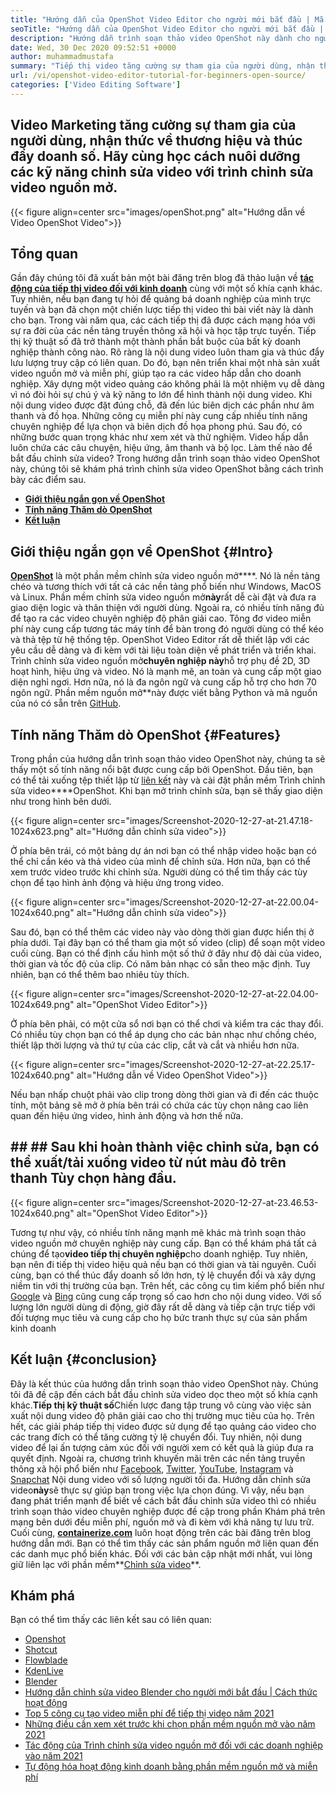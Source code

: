 ```yaml
---
title: "Hướng dẫn của OpenShot Video Editor cho người mới bắt đầu | Mã nguồn mở" 
seoTitle: "Hướng dẫn của OpenShot Video Editor cho người mới bắt đầu | Mã nguồn mở" 
description: "Hướng dẫn trình soạn thảo video OpenShot này dành cho người mới bắt đầu chỉnh sửa video. Đây là một trình soạn thảo video hợp thời trang cung cấp các tính năng như hoạt hình 3D và nhiều hơn nữa." 
date: Wed, 30 Dec 2020 09:52:51 +0000
author: muhammadmustafa
summary: "Tiếp thị video tăng cường sự tham gia của người dùng, nhận thức về thương hiệu và thúc đẩy doanh số. Chúng ta hãy học cách nuôi dưỡng các kỹ năng chỉnh sửa video với trình chỉnh sửa video nguồn mở." 
url: /vi/openshot-video-editor-tutorial-for-beginners-open-source/
categories: ['Video Editing Software']
---
```


## Video Marketing tăng cường sự tham gia của người dùng, nhận thức về thương hiệu và thúc đẩy doanh số. Hãy cùng học cách nuôi dưỡng các kỹ năng chỉnh sửa video với trình chỉnh sửa video nguồn mở.

{{< figure align=center src="images/openShot.png" alt="Hướng dẫn về Video OpenShot Video">}}


## Tổng quan
Gần đây chúng tôi đã xuất bản một bài đăng trên blog đã thảo luận về [**tác động của tiếp thị video đối với kinh doanh**][1] cùng với một số khía cạnh khác. Tuy nhiên, nếu bạn đang tự hỏi để quảng bá doanh nghiệp của mình trực tuyến và bạn đã chọn một chiến lược tiếp thị video thì bài viết này là dành cho bạn. Trong vài năm qua, các cách tiếp thị đã được cách mạng hóa với sự ra đời của các nền tảng truyền thông xã hội và học tập trực tuyến. Tiếp thị kỹ thuật số đã trở thành một thành phần bắt buộc của bất kỳ doanh nghiệp thành công nào. Rõ ràng là nội dung video luôn tham gia và thúc đẩy lưu lượng truy cập có liên quan. Do đó, bạn nên triển khai một nhà sản xuất video nguồn mở và miễn phí, giúp tạo ra các video hấp dẫn cho doanh nghiệp.
Xây dựng một video quảng cáo không phải là một nhiệm vụ dễ dàng vì nó đòi hỏi sự chú ý và kỹ năng to lớn để hình thành nội dung video. Khi nội dung video được đặt đúng chỗ, đã đến lúc biên dịch các phần như âm thanh và đồ họa. Những công cụ miễn phí này cung cấp nhiều tính năng chuyên nghiệp để lựa chọn và biên dịch đồ họa phong phú. Sau đó, có những bước quan trọng khác như xem xét và thử nghiệm. Video hấp dẫn luôn chứa các câu chuyện, hiệu ứng, âm thanh và bộ lọc. Làm thế nào để bắt đầu chỉnh sửa video? Trong hướng dẫn trình soạn thảo video OpenShot này, chúng tôi sẽ khám phá trình chỉnh sửa video OpenShot bằng cách trình bày các điểm sau.
* **[Giới thiệu ngắn gọn về OpenShot][2]**
* **[Tính năng Thăm dò OpenShot][3]**
* **[Kết luận][4]**

## Giới thiệu ngắn gọn về OpenShot   {#Intro}
[**OpenShot**][5] là một phần mềm chỉnh sửa video nguồn mở****. Nó là nền tảng chéo và tương thích với tất cả các nền tảng phổ biến như Windows, MacOS và Linux. Phần mềm chỉnh sửa video nguồn mở**này**rất dễ cài đặt và đưa ra giao diện logic và thân thiện với người dùng. Ngoài ra, có nhiều tính năng đủ để tạo ra các video chuyên nghiệp độ phân giải cao. Tông đơ video miễn phí này cung cấp tương tác máy tính để bàn trong đó người dùng có thể kéo và thả tệp từ hệ thống tệp. OpenShot Video Editor rất dễ thiết lập với các yêu cầu dễ dàng và đi kèm với tài liệu toàn diện về phát triển và triển khai.
Trình chỉnh sửa video nguồn mở**chuyên nghiệp này**hỗ trợ phụ đề 2D, 3D hoạt hình, hiệu ứng và video. Nó là mạnh mẽ, an toàn và cung cấp một giao diện nghỉ ngơi. Hơn nữa, nó là đa ngôn ngữ và cung cấp hỗ trợ cho hơn 70 ngôn ngữ. Phần mềm nguồn mở**này được viết bằng Python và mã nguồn của nó có sẵn trên [GitHub][6].

## Tính năng Thăm dò OpenShot   {#Features}
Trong phần của hướng dẫn trình soạn thảo video OpenShot này, chúng ta sẽ thấy một số tính năng nổi bật được cung cấp bởi OpenShot. Đầu tiên, bạn có thể tải xuống tệp thiết lập từ [liên kết][7] này và cài đặt phần mềm Trình chỉnh sửa video****OpenShot.
Khi bạn mở trình chỉnh sửa, bạn sẽ thấy giao diện như trong hình bên dưới.

{{< figure align=center src="images/Screenshot-2020-12-27-at-21.47.18-1024x623.png" alt="Hướng dẫn chỉnh sửa video">}}

Ở phía bên trái, có một bảng dự án nơi bạn có thể nhập video hoặc bạn có thể chỉ cần kéo và thả video của mình để chỉnh sửa. Hơn nữa, bạn có thể xem trước video trước khi chỉnh sửa. Người dùng có thể tìm thấy các tùy chọn để tạo hình ảnh động và hiệu ứng trong video.

{{< figure align=center src="images/Screenshot-2020-12-27-at-22.00.04-1024x640.png" alt="Hướng dẫn chỉnh sửa video">}}

Sau đó, bạn có thể thêm các video này vào dòng thời gian được hiển thị ở phía dưới. Tại đây bạn có thể tham gia một số video (clip) để soạn một video cuối cùng. Bạn có thể định cấu hình một số thứ ở đây như độ dài của video, thời gian và tốc độ của clip. Có năm bản nhạc có sẵn theo mặc định. Tuy nhiên, bạn có thể thêm bao nhiêu tùy thích.

{{< figure align=center src="images/Screenshot-2020-12-27-at-22.04.00-1024x649.png" alt="OpenShot Video Editor">}}

Ở phía bên phải, có một cửa sổ nơi bạn có thể chơi và kiểm tra các thay đổi. Có nhiều tùy chọn bạn có thể áp dụng cho các bản nhạc như chồng chéo, thiết lập thời lượng và thứ tự của các clip, cắt và cắt và nhiều hơn nữa.

{{< figure align=center src="images/Screenshot-2020-12-27-at-22.25.17-1024x640.png" alt="Hướng dẫn về Video OpenShot Video">}}

Nếu bạn nhấp chuột phải vào clip trong dòng thời gian và đi đến các thuộc tính, một bảng sẽ mở ở phía bên trái có chứa các tùy chọn nâng cao liên quan đến hiệu ứng video, hình ảnh động và hơn thế nữa.

## ## ## Sau khi hoàn thành việc chỉnh sửa, bạn có thể xuất/tải xuống video từ nút màu đỏ trên thanh Tùy chọn hàng đầu.

{{< figure align=center src="images/Screenshot-2020-12-27-at-23.46.53-1024x640.png" alt="OpenShot Video Editor">}}

Tương tự như vậy, có nhiều tính năng mạnh mẽ khác mà trình soạn thảo video nguồn mở chuyên nghiệp này cung cấp. Bạn có thể khám phá tất cả chúng để tạo**video tiếp thị chuyên nghiệp**cho doanh nghiệp. Tuy nhiên, bạn nên đi tiếp thị video hiệu quả nếu bạn có thời gian và tài nguyên. Cuối cùng, bạn có thể thúc đẩy doanh số lớn hơn, tỷ lệ chuyển đổi và xây dựng niềm tin với thị trường của bạn. Trên hết, các công cụ tìm kiếm phổ biến như [Google][8] và [Bing][9] cũng cung cấp trọng số cao hơn cho nội dung video. Với số lượng lớn người dùng di động, giờ đây rất dễ dàng và tiếp cận trực tiếp với đối tượng mục tiêu và cung cấp cho họ bức tranh thực sự của sản phẩm kinh doanh

## Kết luận   {#conclusion}
Đây là kết thúc của hướng dẫn trình soạn thảo video OpenShot này. Chúng tôi đã đề cập đến cách bắt đầu chỉnh sửa video dọc theo một số khía cạnh khác.**Tiếp thị kỹ thuật số**Chiến lược đang tập trung vô cùng vào việc sản xuất nội dung video độ phân giải cao cho thị trường mục tiêu của họ. Trên hết, các giải pháp tiếp thị video được sử dụng để tạo quảng cáo video cho các trang đích có thể tăng cường tỷ lệ chuyển đổi. Tuy nhiên, nội dung video để lại ấn tượng cảm xúc đối với người xem có kết quả là giúp đưa ra quyết định. Ngoài ra, chương trình khuyến mãi trên các nền tảng truyền thông xã hội phổ biến như [Facebook][10], [Twitter][11], [YouTube][12], [Instagram][13] và [Snapchat][14] Nội dung video với số lượng người tối đa. Hướng dẫn chỉnh sửa video**này**sẽ thực sự giúp bạn trong việc lựa chọn đúng. Vì vậy, nếu bạn đang phát triển mạnh để biết về cách bắt đầu chỉnh sửa video thì có nhiều trình soạn thảo video chuyên nghiệp được đề cập trong phần Khám phá trên mạng bên dưới đều miễn phí, nguồn mở và đi kèm với khả năng tự lưu trữ.
Cuối cùng, [**containerize.com**][15] luôn hoạt động trên các bài đăng trên blog hướng dẫn mới. Bạn có thể tìm thấy các sản phẩm nguồn mở liên quan đến các danh mục phổ biến khác. Đối với các bản cập nhật mới nhất, vui lòng giữ liên lạc với phần mềm**[Chỉnh sửa video][16]**.

## Khám phá
Bạn có thể tìm thấy các liên kết sau có liên quan:
  * [Openshot][5]
  * [Shotcut][17]
  * [Flowblade][18]
  * [KdenLive][19]
  * [Blender][20]
  * [Hướng dẫn chỉnh sửa video Blender cho người mới bắt đầu | Cách thức hoạt động][21]
  * [Top 5 công cụ tạo video miễn phí để tiếp thị video năm 2021][22]
  * [Những điều cần xem xét trước khi chọn phần mềm nguồn mở vào năm 2021][23]
  * [Tác động của Trình chỉnh sửa video nguồn mở đối với các doanh nghiệp vào năm 2021][1]
  * [Tự động hóa hoạt động kinh doanh bằng phần mềm nguồn mở và miễn phí][24]

  
[1]: https://blog.containerize.com/video-editing-software/how-video-editing-software-improves-business-video-marketing/
[2]: #intro
[3]: #features
[4]: #Conclusion
[5]: https://products.containerize.com/video-editing-software/openshot
[6]: https://github.com/OpenShot/openshot-qt
[7]: https://www.openshot.org/download/
[8]: https://www.google.com/
[9]: https://www.bing.com/
[10]: https://www.facebook.com/
[11]: https://twitter.com/home
[12]: https://www.youtube.com/
[13]: http://instagram.com
[14]: https://www.snapchat.com/
[15]: https://www.containerize.com/
[16]: https://products.containerize.com/video-editing-software
[17]: https://products.containerize.com/video-editing-software/shotcut
[18]: https://products.containerize.com/video-editing-software/flowblade
[19]: https://products.containerize.com/video-editing-software/kdenlive
[20]: https://products.containerize.com/video-editing-software/blender
[21]: https://blog.containerize.com/video-editing-software/blender-video-editing-tutorial-for-beginners/
[22]: https://blog.containerize.com/video-editing-software/top-5-open-source-video-editor-software-for-video-marketing/
[23]: https://blog.containerize.com/cmdb-software/things-to-review-before-opting-open-source-software-in-2021/
[24]: https://blog.containerize.com/blogging/automate-business-operations-using-open-source-software/
